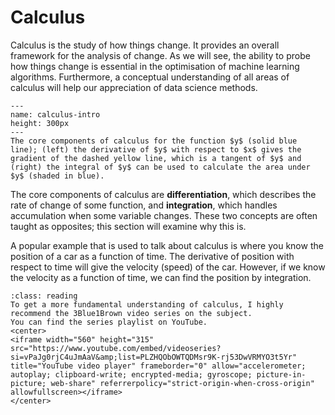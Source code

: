 # Calculus

Calculus is the study of how things change. 
It provides an overall framework for the analysis of change. 
As we will see, the ability to probe how things change is essential in the optimisation of machine learning algorithms. 
Furthermore, a conceptual understanding of all areas of calculus will help our appreciation of data science methods. 

```{figure} ../images/calculus-intro.png
---
name: calculus-intro
height: 300px
---
The core components of calculus for the function $y$ (solid blue line); (left) the derivative of $y$ with respect to $x$ gives the gradient of the dashed yellow line, which is a tangent of $y$ and (right) the integral of $y$ can be used to calculate the area under $y$ (shaded in blue). 
```

The core components of calculus are **differentiation**, which describes the rate of change of some function, and **integration**, which handles accumulation when some variable changes. 
These two concepts are often taught as opposites; this section will examine why this is. 

A popular example that is used to talk about calculus is where you know the position of a car as a function of time. 
The derivative of position with respect to time will give the velocity (speed) of the car. 
However, if we know the velocity as a function of time, we can find the position by integration. 

```{admonition} Further Reading 
:class: reading
To get a more fundamental understanding of calculus, I highly recommend the 3Blue1Brown video series on the subject. 
You can find the series playlist on YouTube.
<center>
<iframe width="560" height="315" src="https://www.youtube.com/embed/videoseries?si=vPaJg0rjC4uJmAaV&amp;list=PLZHQObOWTQDMsr9K-rj53DwVRMYO3t5Yr" title="YouTube video player" frameborder="0" allow="accelerometer; autoplay; clipboard-write; encrypted-media; gyroscope; picture-in-picture; web-share" referrerpolicy="strict-origin-when-cross-origin" allowfullscreen></iframe>
</center>
```